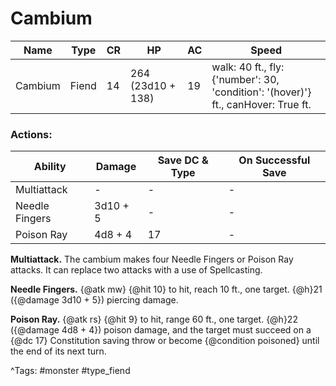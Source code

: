 # Cambium

| Name | Type | CR | HP | AC | Speed |
|------|------|----|----|----|-------|
| Cambium | Fiend | 14 | 264 (23d10 + 138) | 19 | walk: 40 ft., fly: {'number': 30, 'condition': '(hover)'} ft., canHover: True ft. |

### Actions:

| Ability | Damage | Save DC & Type | On Successful Save |
|---------|--------|----------------|--------------------|
| Multiattack | - | - | - |
| Needle Fingers | 3d10 + 5 | - | - |
| Poison Ray | 4d8 + 4 | 17 | - |


**Multiattack.** The cambium makes four Needle Fingers or Poison Ray attacks. It can replace two attacks with a use of Spellcasting.

**Needle Fingers.** {@atk mw} {@hit 10} to hit, reach 10 ft., one target. {@h}21 ({@damage 3d10 + 5}) piercing damage.

**Poison Ray.** {@atk rs} {@hit 9} to hit, range 60 ft., one target. {@h}22 ({@damage 4d8 + 4}) poison damage, and the target must succeed on a {@dc 17} Constitution saving throw or become {@condition poisoned} until the end of its next turn.

^Tags: #monster #type_fiend